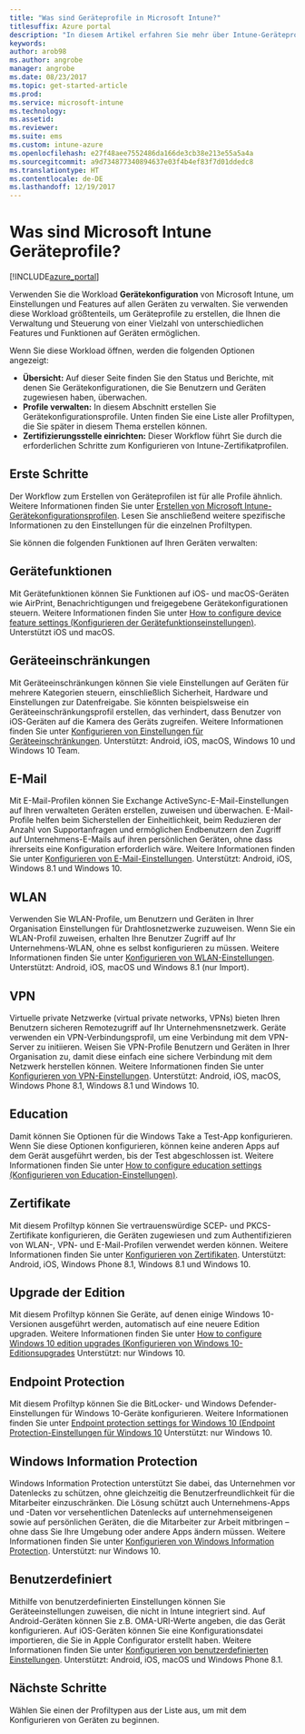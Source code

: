 ```yaml
---
title: "Was sind Geräteprofile in Microsoft Intune?"
titlesuffix: Azure portal
description: "In diesem Artikel erfahren Sie mehr über Intune-Geräteprofile und wie sie Ihnen helfen können, Geräte in Ihrem Unternehmen verwalten und schützen."
keywords: 
author: arob98
ms.author: angrobe
manager: angrobe
ms.date: 08/23/2017
ms.topic: get-started-article
ms.prod: 
ms.service: microsoft-intune
ms.technology: 
ms.assetid: 
ms.reviewer: 
ms.suite: ems
ms.custom: intune-azure
ms.openlocfilehash: e27f48aee7552486da166de3cb38e213e55a5a4a
ms.sourcegitcommit: a9d734877340894637e03f4b4ef83f7d01ddedc8
ms.translationtype: HT
ms.contentlocale: de-DE
ms.lasthandoff: 12/19/2017
---
```

# <a name="what-are-microsoft-intune-device-profiles"></a>Was sind Microsoft Intune Geräteprofile?

[!INCLUDE[azure_portal](./includes/azure_portal.md)]

Verwenden Sie die Workload **Gerätekonfiguration** von Microsoft Intune, um Einstellungen und Features auf allen Geräten zu verwalten. Sie verwenden diese Workload größtenteils, um Geräteprofile zu erstellen, die Ihnen die Verwaltung und Steuerung von einer Vielzahl von unterschiedlichen Features und Funktionen auf Geräten ermöglichen.

Wenn Sie diese Workload öffnen, werden die folgenden Optionen angezeigt:

- **Übersicht:** Auf dieser Seite finden Sie den Status und Berichte, mit denen Sie Gerätekonfigurationen, die Sie Benutzern und Geräten zugewiesen haben, überwachen.
- **Profile verwalten:** In diesem Abschnitt erstellen Sie Gerätekonfigurationsprofile. Unten finden Sie eine Liste aller Profiltypen, die Sie später in diesem Thema erstellen können.
- **Zertifizierungsstelle einrichten:** Dieser Workflow führt Sie durch die erforderlichen Schritte zum Konfigurieren von Intune-Zertifikatprofilen.

## <a name="getting-started"></a>Erste Schritte

Der Workflow zum Erstellen von Geräteprofilen ist für alle Profile ähnlich. Weitere Informationen finden Sie unter [Erstellen von Microsoft Intune-Gerätekonfigurationsprofilen](device-profile-create.md). Lesen Sie anschließend weitere spezifische Informationen zu den Einstellungen für die einzelnen Profiltypen.

Sie können die folgenden Funktionen auf Ihren Geräten verwalten:

## <a name="device-features"></a>Gerätefunktionen

Mit Gerätefunktionen können Sie Funktionen auf iOS- und macOS-Geräten wie AirPrint, Benachrichtigungen und freigegebene Gerätekonfigurationen steuern.
Weitere Informationen finden Sie unter [How to configure device feature settings (Konfigurieren der Gerätefunktionseinstellungen)](device-features-configure.md). Unterstützt iOS und macOS.

## <a name="device-restrictions"></a>Geräteeinschränkungen
Mit Geräteeinschränkungen können Sie viele Einstellungen auf Geräten für mehrere Kategorien steuern, einschließlich Sicherheit, Hardware und Einstellungen zur Datenfreigabe. Sie könnten beispielsweise ein Geräteeinschränkungsprofil erstellen, das verhindert, dass Benutzer von iOS-Geräten auf die Kamera des Geräts zugreifen.
Weitere Informationen finden Sie unter [Konfigurieren von Einstellungen für Geräteeinschränkungen](device-restrictions-configure.md). Unterstützt: Android, iOS, macOS, Windows 10 und Windows 10 Team.

## <a name="email"></a>E-Mail
Mit E-Mail-Profilen können Sie Exchange ActiveSync-E-Mail-Einstellungen auf Ihren verwalteten Geräten erstellen, zuweisen und überwachen. E-Mail-Profile helfen beim Sicherstellen der Einheitlichkeit, beim Reduzieren der Anzahl von Supportanfragen und ermöglichen Endbenutzern den Zugriff auf Unternehmens-E-Mails auf ihren persönlichen Geräten, ohne dass ihrerseits eine Konfiguration erforderlich wäre.
Weitere Informationen finden Sie unter [Konfigurieren von E-Mail-Einstellungen](email-settings-configure.md). Unterstützt: Android, iOS, Windows 8.1 und Windows 10.

## <a name="wi-fi"></a>WLAN
Verwenden Sie WLAN-Profile, um Benutzern und Geräten in Ihrer Organisation Einstellungen für Drahtlosnetzwerke zuzuweisen. Wenn Sie ein WLAN-Profil zuweisen, erhalten Ihre Benutzer Zugriff auf Ihr Unternehmens-WLAN, ohne es selbst konfigurieren zu müssen.
Weitere Informationen finden Sie unter [Konfigurieren von WLAN-Einstellungen](wi-fi-settings-configure.md). Unterstützt: Android, iOS, macOS und Windows 8.1 (nur Import).

## <a name="vpn"></a>VPN
Virtuelle private Netzwerke (virtual private networks, VPNs) bieten Ihren Benutzern sicheren Remotezugriff auf Ihr Unternehmensnetzwerk. Geräte verwenden ein VPN-Verbindungsprofil, um eine Verbindung mit dem VPN-Server zu initiieren. Weisen Sie VPN-Profile Benutzern und Geräten in Ihrer Organisation zu, damit diese einfach eine sichere Verbindung mit dem Netzwerk herstellen können.
Weitere Informationen finden Sie unter [Konfigurieren von VPN-Einstellungen](vpn-settings-configure.md).
Unterstützt: Android, iOS, macOS, Windows Phone 8.1, Windows 8.1 und Windows 10.

## <a name="education"></a>Education
Damit können Sie Optionen für die Windows Take a Test-App konfigurieren. Wenn Sie diese Optionen konfigurieren, können keine anderen Apps auf dem Gerät ausgeführt werden, bis der Test abgeschlossen ist.
Weitere Informationen finden Sie unter [How to configure education settings (Konfigurieren von Education-Einstellungen)](education-settings-configure.md).

## <a name="certificates"></a>Zertifikate
Mit diesem Profiltyp können Sie vertrauenswürdige SCEP- und PKCS-Zertifikate konfigurieren, die Geräten zugewiesen und zum Authentifizieren von WLAN-, VPN- und E-Mail-Profilen verwendet werden können.
Weitere Informationen finden Sie unter [Konfigurieren von Zertifikaten](certificates-configure.md). Unterstützt: Android, iOS, Windows Phone 8.1, Windows 8.1 und Windows 10.

## <a name="edition-upgrade"></a>Upgrade der Edition
Mit diesem Profiltyp können Sie Geräte, auf denen einige Windows 10-Versionen ausgeführt werden, automatisch auf eine neuere Edition upgraden.
Weitere Informationen finden Sie unter [How to configure Windows 10 edition upgrades (Konfigurieren von Windows 10-Editionsupgrades](edition-upgrade-configure-windows-10.md) Unterstützt: nur Windows 10.

## <a name="endpoint-protection"></a>Endpoint Protection
Mit diesem Profiltyp können Sie die BitLocker- und Windows Defender-Einstellungen für Windows 10-Geräte konfigurieren.
Weitere Informationen finden Sie unter [Endpoint protection settings for Windows 10 (Endpoint Protection-Einstellungen für Windows 10](endpoint-protection-windows-10.md) Unterstützt: nur Windows 10.

## <a name="windows-information-protection"></a>Windows Information Protection
Windows Information Protection unterstützt Sie dabei, das Unternehmen vor Datenlecks zu schützen, ohne gleichzeitig die Benutzerfreundlichkeit für die Mitarbeiter einzuschränken. Die Lösung schützt auch Unternehmens-Apps und -Daten vor versehentlichen Datenlecks auf unternehmenseigenen sowie auf persönlichen Geräten, die die Mitarbeiter zur Arbeit mitbringen – ohne dass Sie Ihre Umgebung oder andere Apps ändern müssen.
Weitere Informationen finden Sie unter [Konfigurieren von Windows Information Protection](windows-information-protection-configure.md). Unterstützt: nur Windows 10.

## <a name="custom"></a>Benutzerdefiniert
Mithilfe von benutzerdefinierten Einstellungen können Sie Geräteeinstellungen zuweisen, die nicht in Intune integriert sind. Auf Android-Geräten können Sie z.B. OMA-URI-Werte angeben, die das Gerät konfigurieren. Auf iOS-Geräten können Sie eine Konfigurationsdatei importieren, die Sie in Apple Configurator erstellt haben.
Weitere Informationen finden Sie unter [Konfigurieren von benutzerdefinierten Einstellungen](custom-settings-configure.md). Unterstützt: Android, iOS, macOS und Windows Phone 8.1.

## <a name="next-steps"></a>Nächste Schritte
Wählen Sie einen der Profiltypen aus der Liste aus, um mit dem Konfigurieren von Geräten zu beginnen.
